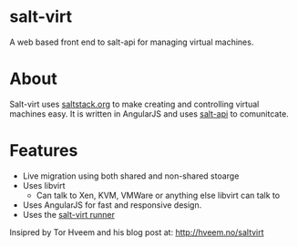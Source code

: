 salt-virt
=========
A web based front end to salt-api for managing virtual machines.

About
========
Salt-virt uses [saltstack.org](http://www.saltstack.org) to make creating and
controlling virtual machines easy. It is written in AngularJS and uses 
[salt-api](https://github.com/saltstack/salt-api) to comunitcate.

Features
========
+ Live migration using both shared and non-shared stoarge
+ Uses libvirt
	* Can talk to Xen, KVM, VMWare or anything else libvirt can talk to
+ Uses AngularJS for fast and responsive design.
+ Uses the [salt-virt runner](https://salt.readthedocs.org/en/latest/ref/runners/all/salt.runners.virt.html)


Insipred by Tor Hveem and his blog post at: http://hveem.no/saltvirt
